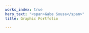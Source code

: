 ```yaml
---
works_index: true
hero_text: "<span>Gabe Sousa</span>"
title: Graphic Portfolio

---
```

<Hero :text="$page.frontmatter.hero_text" />
<WorksList />
